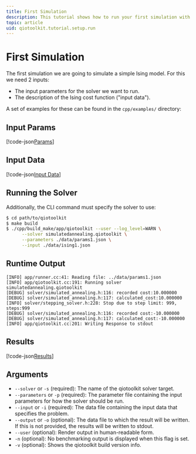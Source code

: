 ```yaml
---
title: First Simulation
description: This tutorial shows how to run your first simulation with qiotoolkit.
topic: article
uid: qiotoolkit.tutorial.setup.run
---
```


First Simulation
================

The first simulation we are going to simulate a simple Ising model.
For this we need 2 inputs:

  * The input parameters for the solver we want to run.
  * The description of the Ising cost function ("input data").

A set of examples for these can be found in the `cpp/examples/` directory:


Input Params
------------

[!code-json[Params](../../../cpp/examples/params.sa.json)]


Input Data
----------

[!code-json[Input Data](../../../cpp/examples/input-data.ising.json)]


Running the Solver
------------------

Additionally, the CLI command must specify the solver to use:

```bash
$ cd path/to/qiotoolkit
$ make build
$ ./cpp/build_make/app/qiotoolkit --user --log_level=WARN \
      --solver simulatedannealing.qiotoolkit \
      --parameters ./data/params1.json \
      --input ./data/ising1.json
```

Runtime Output
--------------

```
[INFO] app/runner.cc:41: Reading file: ../data/params1.json
[INFO] app/qiotoolkit.cc:191: Running solver simulatedannealing.qiotoolkit
[DEBUG] solver/simulated_annealing.h:116: recorded cost:10.000000
[DEBUG] solver/simulated_annealing.h:117: calculated_cost:10.000000
[INFO] solver/stepping_solver.h:228: Stop due to step limit: 999, steps:999
[DEBUG] solver/simulated_annealing.h:116: recorded cost:-10.000000
[DEBUG] solver/simulated_annealing.h:117: calculated_cost:-10.000000
[INFO] app/qiotoolkit.cc:201: Writing Response to stdout
```

Results
-------

[!code-json[Results](../../../data/results/ising1_out.json)]

Arguments
--------------
- `--solver` or `-s` (required): The name of the qiotoolkit solver target.
- `--parameters` or `-p` (required): The parameter file containing the input parameters for how the solver should be run.
- `--input` or `-i` (required): The data file containing the input data that specifies the problem.
- `--output` or `-o` (optional): The data file to which the result will be written. If this is not provided, the results will be written to stdout.
- `--user` (optional): Render output in human-readable form.
- `-n` (optional): No benchmarking output is displayed when this flag is set.
- `-v` (optional): Shows the qiotoolkit build version info.

